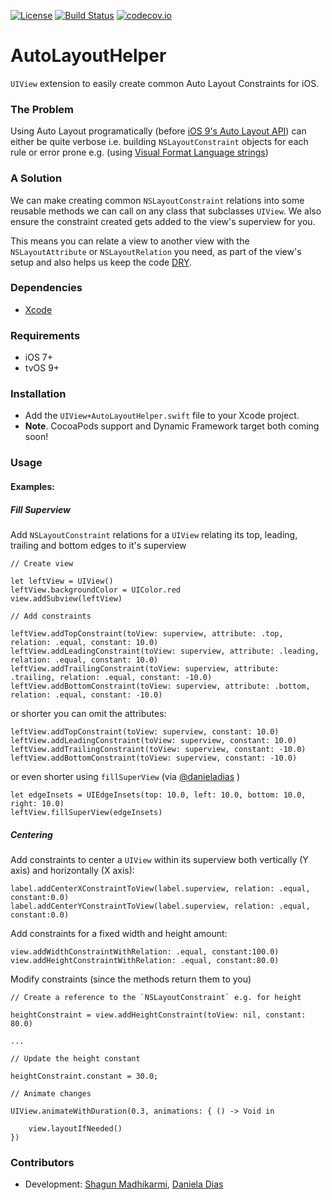[![License](https://img.shields.io/badge/license-MIT-green.svg?style=flat)](https://github.com/ustwo/autolayout-helper-swift/blob/master/LICENSE)
[![Build Status](https://travis-ci.org/ustwo/autolayout-helper-swift.svg?branch=master)](https://travis-ci.org/ustwo/autolayout-helper-swift)
[![codecov.io](https://codecov.io/github/ustwo/autolayout-helper-swift/coverage.svg?branch=master)](https://codecov.io/github/ustwo/autolayout-helper-swift?branch=master)

AutoLayoutHelper
=======================

`UIView` extension to easily create common Auto Layout Constraints for iOS.

### The Problem

Using Auto Layout programatically (before [iOS 9's Auto Layout API](http://bartjacobs.com/auto-layout-fundamentals-working-with-layout-anchors/)) can either be quite verbose i.e. building `NSLayoutConstraint` objects for each rule or error prone e.g. (using [Visual Format Language strings](https://developer.apple.com/library/ios/documentation/UserExperience/Conceptual/AutolayoutPG/VisualFormatLanguage/VisualFormatLanguage.html))

### A Solution

We can make creating common `NSLayoutConstraint` relations into some reusable methods we can call on any class that subclasses `UIView`. We also ensure the constraint created gets added to the view's superview for you.

This means you can relate a view to another view with the `NSLayoutAttribute` or `NSLayoutRelation` you need, as part of the view's setup and also helps us keep the code [DRY](https://en.wikipedia.org/wiki/Don%27t_repeat_yourself).

### Dependencies

* [Xcode](https://itunes.apple.com/gb/app/xcode/id497799835?mt=12#)

### Requirements

* iOS 7+
* tvOS 9+

### Installation

- Add the `UIView+AutoLayoutHelper.swift` file to your Xcode project.
- **Note**. CocoaPods support and Dynamic Framework target both coming soon!

### Usage

#### Examples:

##### Fill Superview

Add `NSLayoutConstraint` relations for a `UIView` relating its top, leading, trailing and bottom edges to it's superview

    // Create view

    let leftView = UIView()
    leftView.backgroundColor = UIColor.red
    view.addSubview(leftView)

    // Add constraints

    leftView.addTopConstraint(toView: superview, attribute: .top, relation: .equal, constant: 10.0)
    leftView.addLeadingConstraint(toView: superview, attribute: .leading, relation: .equal, constant: 10.0)
    leftView.addTrailingConstraint(toView: superview, attribute: .trailing, relation: .equal, constant: -10.0)
    leftView.addBottomConstraint(toView: superview, attribute: .bottom, relation: .equal, constant: -10.0)

or shorter you can omit the attributes:

    leftView.addTopConstraint(toView: superview, constant: 10.0)
    leftView.addLeadingConstraint(toView: superview, constant: 10.0)
    leftView.addTrailingConstraint(toView: superview, constant: -10.0)
    leftView.addBottomConstraint(toView: superview, constant: -10.0)

or even shorter using `fillSuperView` (via [@danieladias](https://github.com/danieladias) )

    let edgeInsets = UIEdgeInsets(top: 10.0, left: 10.0, bottom: 10.0, right: 10.0)
    leftView.fillSuperView(edgeInsets)

##### Centering

Add constraints to center a `UIView` within its superview both vertically (Y axis) and horizontally (X axis):

    label.addCenterXConstraintToView(label.superview, relation: .equal, constant:0.0)
    label.addCenterYConstraintToView(label.superview, relation: .equal, constant:0.0)

Add constraints for a fixed width and height amount:

    view.addWidthConstraintWithRelation: .equal, constant:100.0)
    view.addHeightConstraintWithRelation: .equal, constant:80.0)

Modify constraints (since the methods return them to you)

    // Create a reference to the `NSLayoutConstraint` e.g. for height

    heightConstraint = view.addHeightConstraint(toView: nil, constant: 80.0)

    ...

    // Update the height constant

    heightConstraint.constant = 30.0;

    // Animate changes

    UIView.animateWithDuration(0.3, animations: { () -> Void in

        view.layoutIfNeeded()
    })

### Contributors

* Development: [Shagun Madhikarmi](mailto:shagun@ustwo.com), [Daniela Dias](mailto:daniela@ustwo.com)
